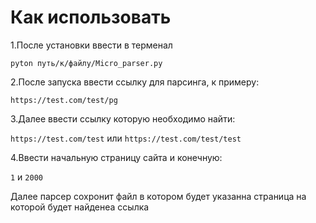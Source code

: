 # Как использовать
1.После установки ввести в терменал

`pyton путь/к/файлу/Micro_parser.py`

2.После запуска ввести ссылку для парсинга, к примеру:

`https://test.com/test/pg`

3.Далее ввести ссылку которую необходимо найти:

`https://test.com/test` или `https://test.com/test/test`

4.Ввести начальную страницу сайта и конечную:

`1` и `2000`

Далее парсер сохронит файл в котором будет указанна страница на которой будет найденеа ссылка
